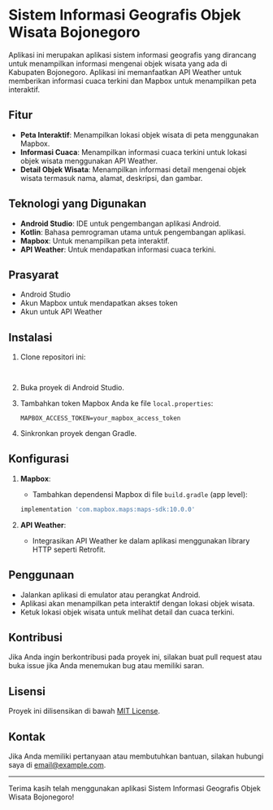 # Sistem Informasi Geografis Objek Wisata Bojonegoro

Aplikasi ini merupakan aplikasi sistem informasi geografis yang dirancang untuk menampilkan informasi mengenai objek wisata yang ada di Kabupaten Bojonegoro. Aplikasi ini memanfaatkan API Weather untuk memberikan informasi cuaca terkini dan Mapbox untuk menampilkan peta interaktif.

## Fitur

- **Peta Interaktif**: Menampilkan lokasi objek wisata di peta menggunakan Mapbox.
- **Informasi Cuaca**: Menampilkan informasi cuaca terkini untuk lokasi objek wisata menggunakan API Weather.
- **Detail Objek Wisata**: Menampilkan informasi detail mengenai objek wisata termasuk nama, alamat, deskripsi, dan gambar.

## Teknologi yang Digunakan

- **Android Studio**: IDE untuk pengembangan aplikasi Android.
- **Kotlin**: Bahasa pemrograman utama untuk pengembangan aplikasi.
- **Mapbox**: Untuk menampilkan peta interaktif.
- **API Weather**: Untuk mendapatkan informasi cuaca terkini.

## Prasyarat

- Android Studio
- Akun Mapbox untuk mendapatkan akses token
- Akun untuk API Weather

## Instalasi

1. Clone repositori ini:

    ```bash
  
    ```

2. Buka proyek di Android Studio.

3. Tambahkan token Mapbox Anda ke file `local.properties`:

    ```
    MAPBOX_ACCESS_TOKEN=your_mapbox_access_token
    ```

5. Sinkronkan proyek dengan Gradle.

## Konfigurasi

1. **Mapbox**: 
    - Tambahkan dependensi Mapbox di file `build.gradle` (app level):

    ```groovy
    implementation 'com.mapbox.maps:maps-sdk:10.0.0'
    ```

2. **API Weather**:
    - Integrasikan API Weather ke dalam aplikasi menggunakan library HTTP seperti Retrofit.

## Penggunaan

- Jalankan aplikasi di emulator atau perangkat Android.
- Aplikasi akan menampilkan peta interaktif dengan lokasi objek wisata.
- Ketuk lokasi objek wisata untuk melihat detail dan cuaca terkini.

## Kontribusi

Jika Anda ingin berkontribusi pada proyek ini, silakan buat pull request atau buka issue jika Anda menemukan bug atau memiliki saran.

## Lisensi

Proyek ini dilisensikan di bawah [MIT License](LICENSE).

## Kontak

Jika Anda memiliki pertanyaan atau membutuhkan bantuan, silakan hubungi saya di [email@example.com](mailto:email@example.com).

---

Terima kasih telah menggunakan aplikasi Sistem Informasi Geografis Objek Wisata Bojonegoro!
